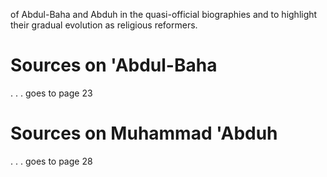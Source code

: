 of Abdul-Baha and Abduh in the quasi-official biographies and to highlight their gradual evolution as religious reformers.

# Sources on 'Abdul-Baha

. . . goes to page 23 

# Sources on Muhammad 'Abduh

. . . goes to page 28
